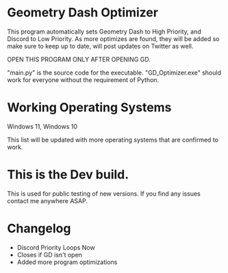 # Geometry Dash Optimizer

This program automatically sets Geometry Dash to High Priority, and Discord to Low Priority.
As more optimizes are found, they will be added so make sure to keep up to date, will post updates on Twitter as well.

OPEN THIS PROGRAM ONLY AFTER OPENING GD.

"main.py" is the source code for the executable. "GD_Optimizer.exe" should work for everyone without the requirement of Python.

# Working Operating Systems

Windows 11,
Windows 10

This list will be updated with more operating systems that are confirmed to work. 

# This is the Dev build.

This is used for public testing of new versions. 
If you find any issues contact me anywhere ASAP.

# Changelog

- Discord Priority Loops Now
- Closes if GD isn't open
- Added more program optimizations
